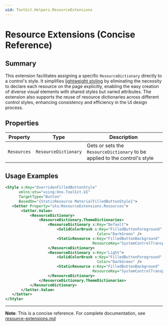 ```yaml
---
uid: Toolkit.Helpers.ResourceExtensions
---
```


# Resource Extensions (Concise Reference)

## Summary

This extension facilitates assigning a specific `ResourceDictionary` directly to a control's style. It simplifies [lightweight styling](../lightweight-styling.md) by eliminating the necessity to declare each resource on the page explicitly, enabling the easy creation of diverse visual elements with shared styles but varied attributes. The extension also supports the reuse of resource dictionaries across different control styles, enhancing consistency and efficiency in the UI design process.

## Properties

| Property    | Type                 | Description                                                                |
|-------------|----------------------|----------------------------------------------------------------------------|
| `Resources` | `ResourceDictionary` | Gets or sets the `ResourceDictionary` to be applied to the control's style |

## Usage Examples

 ```xml
<Style x:Key="OverridenFilledButtonStyle"
       xmlns:utu="using:Uno.Toolkit.UI"
       TargetType="Button"
       BasedOn="{StaticResource MaterialFilledButtonStyle}">
    <Setter Property="utu:ResourceExtensions.Resources">
        <Setter.Value>
            <ResourceDictionary>
                <ResourceDictionary.ThemeDictionaries>
                    <ResourceDictionary x:Key="Default">
                        <SolidColorBrush x:Key="FilledButtonForeground"
                                          Color="DarkGreen" />
                        <StaticResource x:Key="FilledButtonBackground"
                                        ResourceKey="SystemControlTransparentBrush" />
                    </ResourceDictionary>
                    <ResourceDictionary x:Key="Light">
                        <SolidColorBrush x:Key="FilledButtonForeground"
                                          Color="DarkGreen" />
                        <StaticResource x:Key="FilledButtonBackground"
                                        ResourceKey="SystemControlTransparentBrush" />
                    </ResourceDictionary>
                </ResourceDictionary.ThemeDictionaries>
            </ResourceDictionary>
        </Setter.Value>
    </Setter>
</Style>
```

---

**Note**: This is a concise reference. 
For complete documentation, see [resource-extensions.md](resource-extensions.md)